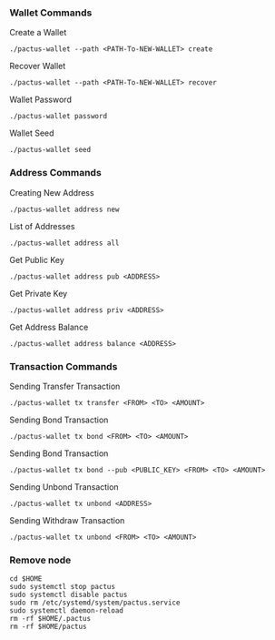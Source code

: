 ### Wallet Commands
Create a Wallet
```
./pactus-wallet --path <PATH-To-NEW-WALLET> create
```
Recover Wallet
```
./pactus-wallet --path <PATH-To-NEW-WALLET> recover
```
Wallet Password
```
./pactus-wallet password
```
Wallet Seed
```
./pactus-wallet seed
```
### Address Commands
Creating New Address
```
./pactus-wallet address new
```
List of Addresses
```
./pactus-wallet address all
```
Get Public Key
```
./pactus-wallet address pub <ADDRESS>
```
Get Private Key
```
./pactus-wallet address priv <ADDRESS>
```
Get Address Balance
```
./pactus-wallet address balance <ADDRESS>
```
### Transaction Commands
Sending Transfer Transaction
```
./pactus-wallet tx transfer <FROM> <TO> <AMOUNT>
```
Sending Bond Transaction
```
./pactus-wallet tx bond <FROM> <TO> <AMOUNT>
```
Sending Bond Transaction
```
./pactus-wallet tx bond --pub <PUBLIC_KEY> <FROM> <TO> <AMOUNT>
```
Sending Unbond Transaction
```
./pactus-wallet tx unbond <ADDRESS>
```
Sending Withdraw Transaction
```
./pactus-wallet tx unbond <FROM> <TO> <AMOUNT>
```
### Remove node
```
cd $HOME
sudo systemctl stop pactus
sudo systemctl disable pactus
sudo rm /etc/systemd/system/pactus.service
sudo systemctl daemon-reload
rm -rf $HOME/.pactus
rm -rf $HOME/pactus
```
